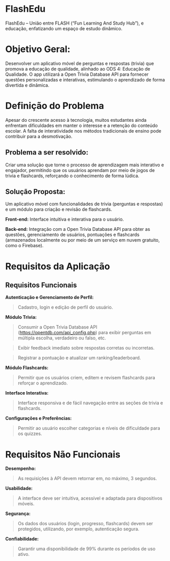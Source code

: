 # FlashEdu
FlashEdu – União entre FLASH (“Fun Learning And Study Hub”), e educação, enfatizando um espaço de estudo dinâmico.


# Objetivo Geral:
Desenvolver um aplicativo móvel de perguntas e respostas (trivia) que promova a educação de qualidade, alinhado ao ODS 4: Educação de Qualidade. O app utilizará a Open Trivia Database API para fornecer questões personalizadas e interativas, estimulando o aprendizado de forma divertida e dinâmica.


# Definição do Problema
Apesar do crescente acesso à tecnologia, muitos estudantes ainda enfrentam dificuldades em manter o interesse e a retenção do conteúdo escolar. A falta de interatividade nos métodos tradicionais de ensino pode contribuir para a desmotivação.


## Problema a ser resolvido:
Criar uma solução que torne o processo de aprendizagem mais interativo e engajador, permitindo que os usuários aprendam por meio de jogos de trivia e flashcards, reforçando o conhecimento de forma lúdica.

## Solução Proposta:
Um aplicativo móvel com funcionalidades de trivia (perguntas e respostas) e um módulo para criação e revisão de flashcards.

**Front-end:** Interface intuitiva e interativa para o usuário.

**Back-end:** Integração com a Open Trivia Database API para obter as questões, gerenciamento de usuários, pontuações e flashcards (armazenados localmente ou por meio de um serviço em nuvem gratuito, como o Firebase).

# Requisitos da Aplicação
## Requisitos Funcionais

**Autenticação e Gerenciamento de Perfil:**

> Cadastro, login e edição de perfil do usuário.

**Módulo Trivia:**
> Consumir a Open Trivia Database API (https://opentdb.com/api_config.php) para exibir perguntas em múltipla escolha, verdadeiro ou falso, etc.

> Exibir feedback imediato sobre respostas corretas ou incorretas.

> Registrar a pontuação e atualizar um ranking/leaderboard.

**Módulo Flashcards:**

> Permitir que os usuários criem, editem e revisem flashcards para reforçar o aprendizado.

**Interface Interativa:**

> Interface responsiva e de fácil navegação entre as seções de trivia e flashcards.

**Configurações e Preferências:**

> Permitir ao usuário escolher categorias e níveis de dificuldade para os quizzes.

# Requisitos Não Funcionais
**Desempenho:**

> As requisições à API devem retornar em, no máximo, 3 segundos.

**Usabilidade:**

> A interface deve ser intuitiva, acessível e adaptada para dispositivos móveis.

**Segurança:**

> Os dados dos usuários (login, progresso, flashcards) devem ser protegidos, utilizando, por exemplo, autenticação segura.

**Confiabilidade:**

> Garantir uma disponibilidade de 99% durante os períodos de uso ativo.
